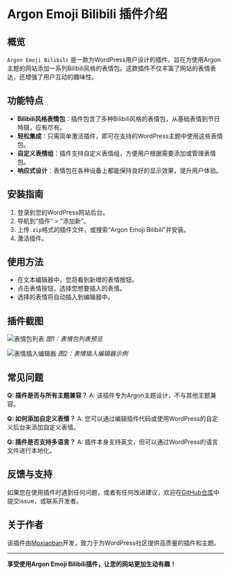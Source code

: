 # Argon Emoji Bilibili 插件介绍

## 概览
`Argon Emoji Bilibili` 是一款为WordPress用户设计的插件，旨在为使用Argon主题的网站添加一系列Bilibili风格的表情包。这款插件不仅丰富了网站的表情表达，还增强了用户互动的趣味性。

## 功能特点
- **Bilibili风格表情包**：插件包含了多种Bilibili风格的表情包，从基础表情到节日特辑，应有尽有。
- **轻松集成**：只需简单激活插件，即可在支持的WordPress主题中使用这些表情包。
- **自定义表情组**：插件支持自定义表情组，方便用户根据需要添加或管理表情包。
- **响应式设计**：表情包在各种设备上都能保持良好的显示效果，提升用户体验。

## 安装指南
1. 登录到您的WordPress网站后台。
2. 导航到“插件” > “添加新”。
3. 上传`.zip`格式的插件文件，或搜索“Argon Emoji Bilibili”并安装。
4. 激活插件。

## 使用方法
- 在文本编辑器中，您将看到新增的表情按钮。
- 点击表情按钮，选择您想要插入的表情。
- 选择的表情将自动插入到编辑器中。

## 插件截图
![表情包列表](https://example.com/screenshot-1.png)
*图1：表情包列表预览*

![表情插入编辑器](https://example.com/screenshot-2.png)
*图2：表情插入编辑器示例*

## 常见问题
**Q: 插件是否与所有主题兼容？**
A: 该插件专为Argon主题设计，不与其他主题兼容。

**Q: 如何添加自定义表情？**
A: 您可以通过编辑插件代码或使用WordPress的自定义后台来添加自定义表情。

**Q: 插件是否支持多语言？**
A: 插件本身支持英文，但可以通过WordPress的语言文件进行本地化。

## 反馈与支持
如果您在使用插件时遇到任何问题，或者有任何改进建议，欢迎在[GitHub仓库](https://github.com/qs5667/argon_bilibili_emoji)中提交issue，或联系开发者。

## 关于作者
该插件由[Moxiaoban](https://www.mebk.top/)开发，致力于为WordPress社区提供高质量的插件和主题。

---

**享受使用Argon Emoji Bilibili插件，让您的网站更加生动有趣！**
